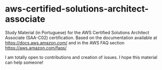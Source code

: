 # aws-certified-solutions-architect-associate

Study Material (in Portuguese) for the AWS Certified Solutions Architect Associate (SAA-C02) certification. Based on the documentation available at https://docs.aws.amazon.com/ and in the AWS FAQ section https://aws.amazon.com/faqs/

I am totally open to contributions and creation of issues. I hope this material can help someone!
